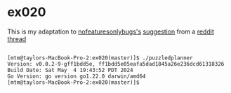 # ex020

This is my adaptation to [nofeaturesonlybugs's](https://www.reddit.com/user/nofeaturesonlybugs/) [suggestion](https://www.reddit.com/r/golang/comments/udhml7/comment/i6k79hs/) from a [reddit thread](https://www.reddit.com/r/golang/comments/udhml7/best_way_to_embed_version_info_into_binary/)

```log

[mtm@taylors-MacBook-Pro-2:ex020(master)]$ ./puzzledplanner
Version: v0.0.2-9-gff1bdd5e, ff1bdd5e05eafa5dad1845a26e236dcd61318326
Build Date: Sat May  4 19:43:52 PDT 2024
Go Version: go version go1.22.0 darwin/amd64
[mtm@taylors-MacBook-Pro-2:ex020(master)]$

```
